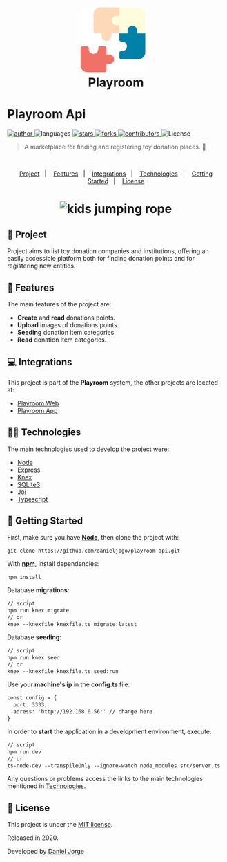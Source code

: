 <h1 align="center">
   <img
      alt="Playroom"
      title="Playroom"
      src=".github/logo.svg"
      width="150px" />
   &nbsp;<div align="center">Playroom</div>
</h1>
 
<h1> Playroom Api </h1>

<p align="left">
   <a href="https://github.com/danieljpgo">
      <img
         alt="author"
         src="https://img.shields.io/badge/author-danieljpgo-0081A7?style=flat-square&labelColor=3f3d56"
      />
   </a>
   <img
      alt="languages"
      src="https://img.shields.io/github/languages/count/danieljpgo/playroom-api?color=0081A7&style=flat-square&labelColor=3f3d56"
   />
   <a href="https://github.com/danieljpgo/playroom-api/stargazers">
      <img
         alt="stars"
         src="https://img.shields.io/github/stars/danieljpgo/playroom-api?color=0081A7&style=flat-square&labelColor=3f3d56"/>
   </a>
   <a href="https://github.com/danieljpgo/playroom-api/network/members">
      <img
         alt="forks"
         src="https://img.shields.io/github/forks/danieljpgo/playroom-api?color=0081A7&style=flat-square&labelColor=3f3d56"/>
   </a>
   <a href="https://github.com/danieljpgo/playroom-api/graphs/contributors">
      <img
         alt="contributors"
         src="https://img.shields.io/github/contributors/danieljpgo/playroom-api?color=0081A7&style=flat-square&labelColor=3f3d56"/>
   </a>
  <img alt="License" src="https://img.shields.io/badge/license-MIT-0081A7?style=flat-square&labelColor=3f3d56">
</p>

> A marketplace for finding and registering toy donation places. :jigsaw:

 &nbsp;

<p align="center">
   <a href="#memo-project">Project</a>&nbsp;&nbsp;&nbsp;|&nbsp;&nbsp;&nbsp;
   <a href="#rocket-features">Features</a>&nbsp;&nbsp;&nbsp;|&nbsp;&nbsp;&nbsp;
   <a href="#computer-integrations">Integrations</a>&nbsp;&nbsp;&nbsp;|&nbsp;&nbsp;&nbsp;
   <a href="#man_technologist-technologies">Technologies</a>&nbsp;&nbsp;&nbsp;|&nbsp;&nbsp;&nbsp;
   <a href="#runner-getting-started">Getting Started</a>&nbsp;&nbsp;&nbsp;|&nbsp;&nbsp;&nbsp;
   <a href="#page_with_curl-license">License</a>
</p>

<h1 align="center">
   <img
      alt="kids jumping rope"
      title="Playroom"
      src=".github/backend-final.gif"
      width="600px" />
</h1>

## :memo: Project
Project aims to list toy donation companies and institutions, offering an easily accessible platform both for finding donation points and for registering new entities.

## :rocket: Features
The main features of the project are:
- **Create** and **read** donations points.
- **Upload** images of donations points.
- **Seeding** donation item categories.
- **Read** donation item categories.

## :computer: Integrations
This project is part of the **Playroom** system, the other projects are located at:
- [Playroom Web](https://github.com/danieljpgo/playroom-web)
- [Playroom App](https://github.com/danieljpgo/playroom-app)

## :man_technologist: Technologies
The main technologies used to develop the project were:
- [Node](https://nodejs.org/en/)
- [Express](https://expressjs.com/)
- [Knex](http://knexjs.org/)
- [SQLite3](https://www.sqlite.org/version3.html)
- [Joi](https://hapi.dev/module/joi/)
- [Typescript](https://www.typescriptlang.org/)

## :runner: Getting Started
First, make sure you have **[Node](https://nodejs.org/en/)**, then clone the project with:
```
git clone https://github.com/danieljpgo/playroom-api.git
```

With **[npm](https://nodejs.org/en/knowledge/getting-started/npm/what-is-npm/)**, install dependencies:
```
npm install
```
Database **migrations**:

```
// script
npm run knex:migrate
// or 
knex --knexfile knexfile.ts migrate:latest
```
Database **seeding**:
```
// script
npm run knex:seed
// or
knex --knexfile knexfile.ts seed:run
```
Use your **machine's ip** in the **config.ts** file:
```
const config = {
  port: 3333,
  adress: 'http://192.168.0.56:' // change here
}
```
In order to **start** the application in a development environment, execute:
```
// script
npm run dev
// or
ts-node-dev --transpileOnly --ignore-watch node_modules src/server.ts
```
Any questions or problems access the links to the main technologies mentioned in <a href="#technologies">Technologies</a>.

## :page_with_curl: License
This project is under the [MIT license](https://github.com/danieljpgo/playroom-api/blob/master/LICENSE).
<div>Released in 2020.</div>

Developed by [Daniel Jorge](https://github.com/danieljpgo)
